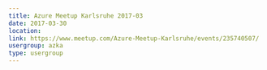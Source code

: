 ```yaml
---
title: Azure Meetup Karlsruhe 2017-03
date: 2017-03-30
location: 
link: https://www.meetup.com/Azure-Meetup-Karlsruhe/events/235740507/
usergroup: azka
type: usergroup
---
```


